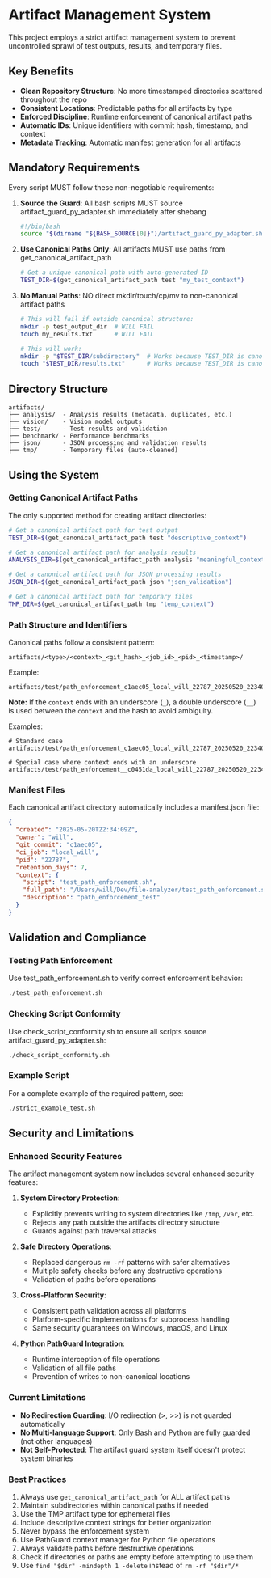 # Artifact Management System

This project employs a strict artifact management system to prevent uncontrolled sprawl of test outputs, results, and temporary files.

## Key Benefits

- **Clean Repository Structure**: No more timestamped directories scattered throughout the repo
- **Consistent Locations**: Predictable paths for all artifacts by type
- **Enforced Discipline**: Runtime enforcement of canonical artifact paths
- **Automatic IDs**: Unique identifiers with commit hash, timestamp, and context
- **Metadata Tracking**: Automatic manifest generation for all artifacts

## Mandatory Requirements

Every script MUST follow these non-negotiable requirements:

1. **Source the Guard**: All bash scripts MUST source artifact_guard_py_adapter.sh immediately after shebang
   ```bash
   #!/bin/bash
   source "$(dirname "${BASH_SOURCE[0]}")/artifact_guard_py_adapter.sh"
   ```

2. **Use Canonical Paths Only**: All artifacts MUST use paths from get_canonical_artifact_path
   ```bash
   # Get a unique canonical path with auto-generated ID
   TEST_DIR=$(get_canonical_artifact_path test "my_test_context")
   ```

3. **No Manual Paths**: NO direct mkdir/touch/cp/mv to non-canonical artifact paths
   ```bash
   # This will fail if outside canonical structure:
   mkdir -p test_output_dir  # WILL FAIL
   touch my_results.txt      # WILL FAIL
   
   # This will work:
   mkdir -p "$TEST_DIR/subdirectory"  # Works because TEST_DIR is canonical
   touch "$TEST_DIR/results.txt"      # Works because TEST_DIR is canonical
   ```

## Directory Structure

```
artifacts/
├── analysis/  - Analysis results (metadata, duplicates, etc.)
├── vision/    - Vision model outputs
├── test/      - Test results and validation
├── benchmark/ - Performance benchmarks
├── json/      - JSON processing and validation results
├── tmp/       - Temporary files (auto-cleaned)
```

## Using the System

### Getting Canonical Artifact Paths

The only supported method for creating artifact directories:

```bash
# Get a canonical artifact path for test output
TEST_DIR=$(get_canonical_artifact_path test "descriptive_context")

# Get a canonical artifact path for analysis results
ANALYSIS_DIR=$(get_canonical_artifact_path analysis "meaningful_context")

# Get a canonical artifact path for JSON processing results
JSON_DIR=$(get_canonical_artifact_path json "json_validation")

# Get a canonical artifact path for temporary files
TMP_DIR=$(get_canonical_artifact_path tmp "temp_context")
```

### Path Structure and Identifiers

Canonical paths follow a consistent pattern:

```
artifacts/<type>/<context>_<git_hash>_<job_id>_<pid>_<timestamp>/
```

Example:
```
artifacts/test/path_enforcement_c1aec05_local_will_22787_20250520_223409/
```

**Note:** If the `context` ends with an underscore (`_`), a double underscore (`__`) is used between the `context` and the hash to avoid ambiguity.

Examples:
```
# Standard case
artifacts/test/path_enforcement_c1aec05_local_will_22787_20250520_223409/

# Special case where context ends with an underscore
artifacts/test/path_enforcement__c0451da_local_will_22787_20250520_223409/
```

### Manifest Files

Each canonical artifact directory automatically includes a manifest.json file:

```json
{
  "created": "2025-05-20T22:34:09Z",
  "owner": "will",
  "git_commit": "c1aec05",
  "ci_job": "local_will",
  "pid": "22787",
  "retention_days": 7,
  "context": {
    "script": "test_path_enforcement.sh",
    "full_path": "/Users/will/Dev/file-analyzer/test_path_enforcement.sh",
    "description": "path_enforcement_test"
  }
}
```

## Validation and Compliance

### Testing Path Enforcement

Use test_path_enforcement.sh to verify correct enforcement behavior:

```bash
./test_path_enforcement.sh
```

### Checking Script Conformity

Use check_script_conformity.sh to ensure all scripts source artifact_guard_py_adapter.sh:

```bash
./check_script_conformity.sh
```

### Example Script

For a complete example of the required pattern, see:

```bash
./strict_example_test.sh
```

## Security and Limitations

### Enhanced Security Features

The artifact management system now includes several enhanced security features:

1. **System Directory Protection**: 
   - Explicitly prevents writing to system directories like `/tmp`, `/var`, etc.
   - Rejects any path outside the artifacts directory structure
   - Guards against path traversal attacks

2. **Safe Directory Operations**:
   - Replaced dangerous `rm -rf` patterns with safer alternatives
   - Multiple safety checks before any destructive operations
   - Validation of paths before operations

3. **Cross-Platform Security**:
   - Consistent path validation across all platforms
   - Platform-specific implementations for subprocess handling
   - Same security guarantees on Windows, macOS, and Linux

4. **Python PathGuard Integration**:
   - Runtime interception of file operations
   - Validation of all file paths
   - Prevention of writes to non-canonical locations

### Current Limitations

- **No Redirection Guarding**: I/O redirection (>, >>) is not guarded automatically
- **No Multi-language Support**: Only Bash and Python are fully guarded (not other languages)
- **Not Self-Protected**: The artifact guard system itself doesn't protect system binaries

### Best Practices

1. Always use `get_canonical_artifact_path` for ALL artifact paths
2. Maintain subdirectories within canonical paths if needed
3. Use the TMP artifact type for ephemeral files 
4. Include descriptive context strings for better organization
5. Never bypass the enforcement system
6. Use PathGuard context manager for Python file operations
7. Always validate paths before destructive operations
8. Check if directories or paths are empty before attempting to use them
9. Use `find "$dir" -mindepth 1 -delete` instead of `rm -rf "$dir"/*`